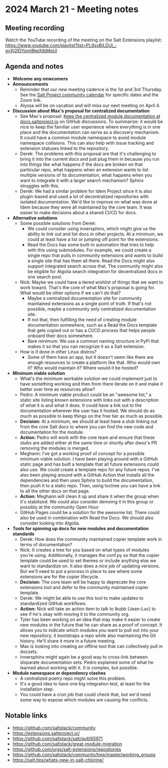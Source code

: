 # 2024 March 21 - Meeting notes

## Meeting recording

Watch the YouTube recording of the meeting on the Salt Extensions playlist: https://www.youtube.com/playlist?list=PL9svBjLDUl_-gyXj2lDYomI8keXtbMqUl

## Agenda and notes

- **Welcome any newcomers**
- **Announcements**
  - Reminder that our new meeting cadence is the 1st and 3rd Thursday. See the [Salt Project community calendar](https://saltproject.io/calendar/) for specific dates and the Zoom link.
  - Alyssa will be on vacation and will miss our next meeting on April 4.
- **Discussion about Max's proposal for centralized documentation**
  - See Max's proposal: [Keep the centralized module documentation at docs.saltproject.io](https://github.com/saltstack/salt/discussions/66144) on GitHub discussions. To summarize: it would be nice to keep the familiar user experience where everything is in one place and the documentation can serve as a discovery mechanism. It could have a common module namespace to avoid module namespace collisions. This can also help with issue tracking and extension statuses linked to the repository.
  - Derek: The problems with this proposal are that it's challenging to bring it into the current docs and just plug them in because you run into things like what happens if the docs are broken on that particular repo, what happens when an extension wants to list multiple versions of its documentation, what happens when you want to integrate it with a larger search mechanism? Sphinx struggles with this.
  - Derek: We had a similar problem for Idem Project since it is also plugin-based and used a lot of decentralized repositories with isolated documentation. We'd like to improve on what was done at Idem because they were all maintained by the core team. It was easier to make decisions about a shared CI/CD for docs.
- **Alternative solutions**
  - Some possible solutions from Derek:
    - We could consider using innersphinx, which might give us the ability to link out and list docs in other projects. At a minimum, we could at least have a list or jumping off point for the extensions.
    - Read the Docs has some built-in automation that tries to help with this using submodules. For example, we could create a single repo that pulls in community extensions and wants to build a single site that has them all there. Read the Docs might also support integrated search across that. The community might also be eligible for Algolia search integration for decentralized docs in one search pool.
  - Nick: Maybe we could have a tiered wishlist of things that we want to work toward. That's the core of what Max's proposal is going for. What would be other options if we can't do that?
    - Maybe a centralized documentation site for community maintained extensions as a single point of truth. If that's not possible, maybe a community only centralized documentation site.
    - If not that, then fulfilling the need of creating module documentation somewhere, such as a Read the Docs template that gets copied out or has a CI/CD process that helps people onboard their docs somewhere.
    - Bare minimum: We use a common naming structure in PyPi that makes it so that you can recognize it as a Salt extension.
  - How is it done in other Linux distros?
    - Some of them have an app, but it doesn't seem like there are enough resources to create a platform like that. Who would own it? Who would maintain it? Where would it be hosted?
- **Minimum viable solution**
  - What's the minimum workable solution we could implement just to have something working and then from there iterate on it and make it better over time as resources allow?
  - Pedro: A minimum viable product could be an "awesome list," a static site listing known extensions with links out with a description of what it is and what it does. It could have a link out to the documentation wherever the user has it hosted. We should do as much as possible to keep things on the free tier as much as possible.
  - **Decision:** At a minimum, we should at least have a stub linking out from the core Salt docs to where you can find the new code and documentation for the module.
  - **Action:** Pedro will work with the core team and ensure that these stubs are added either at the same time or shortly after dwoz's PR removing the modules is merged.
  - Meghann: I've got a working proof of concept for a possible minimum viable solution. I have been playing around with a GitHub static page and has built a template that all future extensions could also use. We could create a template repo for any future repos. I've also been playing around with a GitHub Action that installs all the dependencies and then uses Sphinx to build the documentation, then push it to a static repo. Then, using toctree you can have a link to all the other docs on that page.
  - **Action:** Meghann will clean it up and share it when the group when it's stabilized. We could also consider demoing it in this group or possibly at the community Open Hour.
  - GitHub Pages could be a solution for the awesome list. There could also be used in combination with Read the Docs. We should also consider looking into Algolia.
- **Tools for spinning up docs for new modules and documentation standards**
  - Derek: How does the community maintained copier template work in terms of documentation?
  - Nick: It creates a tree for you based on what types of modules you're using. Additionally, it manages the conf.py so that the copier template could be used to set themes or include anything else we want to standardize on. It also does a nice job of updating versions. But we'll need to put a process in place to see where some extensions are for the copier lifecycle.
  - **Decision:** The core team will be happy to deprecate the core extensions tool and defer to the community maintained copier template.
  - Derek: We might be able to use this tool to make updates to standardized GitHub workflows.
  - **Action:** Nick will take an action item to talk to lkubb (Jean-Luc) to see if he's okay with moving it to the community org.
  - Tyler has been working on an idea that may make it easier to create new modules in the future that he can share as a proof of concept. It allows you to indicate which modules you want to pull out into your new repository; it bootstraps a repo while also maintaining the Git history. He'll share it more in a future meeting.
  - Max is looking into creating an offline tool that can collectively pull in docsets.
  - Innersphinx might again be a good way to cross-link between disparate documentation sets. Pedro explained some of what he learned about working with it. It is complex, but possible.
- **Module namespace or dependency clashes**
  - A centralized poetry repo might solve this problem.
  - It's a good idea to have one big integration test, at least for the installation step.
  - You could have a cron job that could check that, but we'd need some way to expose which modules are causing the conflicts.


## Notable links

- https://github.com/saltstack/community
- https://extensions.saltproject.io/
- https://github.com/saltstack/salt/pull/65971
- https://github.com/saltstack/great-module-migration
- https://github.com/orgs/salt-extensions/repositories
- https://github.com/saltstack/community/tree/master/working_groups
- https://salt.tips/whats-new-in-salt-chlorine/